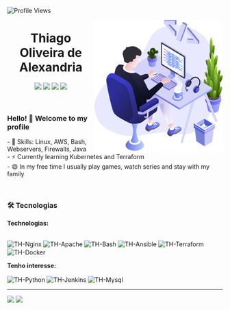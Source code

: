 ![Profile Views](http://estruyf-github.azurewebsites.net/api/VisitorHit?user=thiagoalexandria&repo=thiagoalexandria&countColorcountColor)

<img align="right" src="https://github.com/thiagoalexandria/thiagoalexandria/blob/master/Imagens/user.png?raw=true" width="300"/>

<h1 align="center">Thiago Oliveira de Alexandria</h1>



<p align="center">
    <a href="https://instagram.com/thiagoalexandria" target="_blank"><img src="https://img.shields.io/badge/-Instagram-%23E4405F?style=for-the-badge&logo=instagram&logoColor=white" target="_blank"></a>
    <a href = "mailto: alexandriathiago@gmail.com"><img src="https://img.shields.io/badge/-Gmail-%23333?style=for-the-badge&logo=gmail&logoColor=white" target="_blank"></a>
    <a href="https://www.linkedin.com/in/thiago-alexandria" target="_blank"><img src="https://img.shields.io/badge/-LinkedIn-%230077B5?style=for-the-badge&logo=linkedin&logoColor=white" target="_blank"></a> 
    <a href="https://thiagoalexandria.com.br" target="_blank"><img src="https://img.shields.io/badge/Blog-thiagoalexandria-%237159c1?style=flat&logo=ghost" target="_blank"></a>
</p>
<br>

### Hello! 👋 Welcome to my profile

<p>
	   - 📌 Skills: Linux, AWS, Bash, Webservers, Firewalls, Java <br>
    - ⚡ Currently learning Kubernetes and Terraform <br>
    - 😄 In my free time I usually play games, watch series and stay with my family <br>
</p>
<br>

### 🛠 Tecnologias

**Technologias:**

<div style="display: inline_block"><br>
  <img align="center" alt="TH-Nginx" height="50" width="70" src="https://thiagoalexandria.com.br/assets/img/nginx-logo.png">
  <img align="center" alt="TH-Apache" height="40" width="40" src="https://thiagoalexandria.com.br/assets/img/apache-logo.png">
  <img align="center" alt="TH-Bash" height="30" width="40" src="https://thiagoalexandria.com.br/assets/img/bash-logo.png">
  <img align="center" alt="TH-Ansible" height="30" width="40" src="https://thiagoalexandria.com.br/assets/img/ansible-logo.png">
  <img align="center" alt="TH-Terraform" height="30" width="40" src="https://thiagoalexandria.com.br/assets/img/terraform-logo.png">
  <img align="center" alt="TH-Docker" height="30" width="40" src="https://thiagoalexandria.com.br/assets/img/docker-logo.png">
</div>


**Tenho interesse:**

<p align="left">
  <img align="center" alt="TH-Python" height="30" width="40" src="https://thiagoalexandria.com.br/assets/img/python-logo.png">
  <img align="center" alt="TH-Jenkins" height="30" width="40" src="https://thiagoalexandria.com.br/assets/img/jenkins-logo.png">
  <img align="center" alt="TH-Mysql" height="30" width="40" src="https://thiagoalexandria.com.br/assets/img/mysql-logo.png">
</p>

 ---
 
<div>
    <img height="180em" src="https://github-readme-stats.vercel.app/api?username=thiagoalexandria&show_icons=true&theme=dark"/>
    <img height="180em" src="https://github-readme-stats.vercel.app/api/top-langs/?username=thiagoalexandria&layout=compact&langs_count=16&theme=dark" />
<div>



